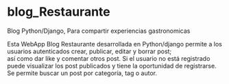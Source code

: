# blog_Restaurante
Blog Python/Django, Para compartir experiencias gastronomicas

Esta WebApp Blog Restaurante desarrollada en Python/django permite a los usuarios autenticados crear, publicar, editar y borrar post;  
así como dar like y comentar otros post. Si el usuario no está registrado puede visualizar los post publicados y tiene la oportunidad 
de registrarse.  Se permite buscar un post por categoría, tag o autor. 
